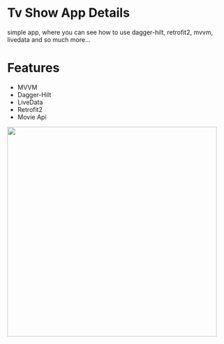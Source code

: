 # Tv Show App Details
simple app, where you can see how to use dagger-hilt, retrofit2, mvvm, livedata and so much more...

# Features
- MVVM
- Dagger-Hilt
- LiveData
- Retrofit2
- Movie Api
<img src="https://user-images.githubusercontent.com/68303716/115971828-6fb60300-a553-11eb-9e6e-6031f33720f6.png" width="480">
